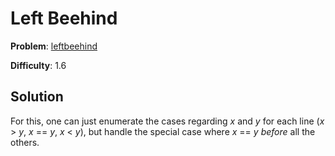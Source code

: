# Left Beehind

**Problem**: [leftbeehind](https://open.kattis.com/problems/leftbeehind)

**Difficulty**: 1.6

## Solution

For this, one can just enumerate the cases regarding *x* and *y* for each line (*x* > *y*, *x* == *y*, *x* < *y*), but handle the special case where *x* == *y* *before* all the others.
